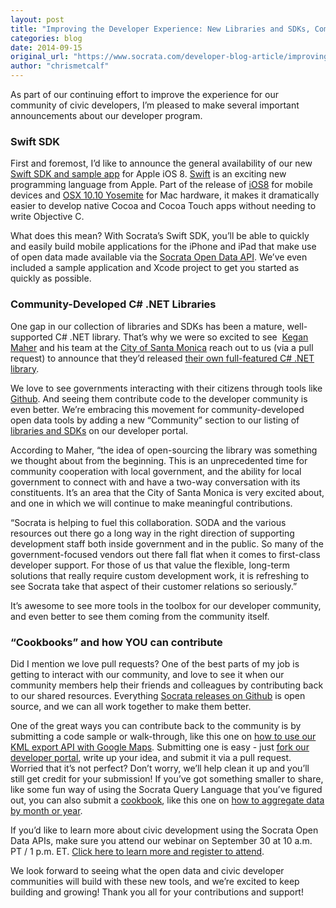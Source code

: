 ```yaml
---
layout: post
title: "Improving the Developer Experience: New Libraries and SDKs, Community Contributions, and More"
categories: blog
date: 2014-09-15
original_url: "https://www.socrata.com/developer-blog-article/improving-developer-experience-new-libraries-sdks-community-contributions/"
author: "chrismetcalf"
---
```


<p>As part of our continuing effort to improve the experience for our community of civic developers, I’m pleased to make several important announcements about our developer program.</p>
<h3>Swift SDK</h3>
<p>First and foremost, I’d like to announce the general availability of our new <a href="http://socrata.github.io/soda-swift/" target="_blank">Swift SDK and sample app</a> for Apple iOS 8. <a href="https://developer.apple.com/swift/" target="_blank">Swift</a> is an exciting new programming language from Apple. Part of the release of <a href="https://www.apple.com/ios/ios8/" target="_blank">iOS8</a> for mobile devices and <a href="https://www.apple.com/osx/preview/">OSX 10.10 Yosemite</a> for Mac hardware, it makes it dramatically easier to develop native Cocoa and Cocoa Touch apps without needing to write Objective C.</p>
<p>What does this mean? With Socrata’s Swift SDK, you’ll be able to quickly and easily build mobile applications for the iPhone and iPad that make use of open data made available via the <a href="http://dev.socrata.com" target="_blank">Socrata Open Data API</a>. We’ve even included a sample application and Xcode project to get you started as quickly as possible.</p>
<h3>Community-Developed C# .NET Libraries</h3>
<p>One gap in our collection of libraries and SDKs has been a mature, well-supported C# .NET library. That’s why we were so excited to see  <a href="https://github.com/thekaveman" target="_blank">Kegan Maher</a> and his team at the <a href="http://www.smgov.net/" target="_blank">City of Santa Monica</a> reach out to us (via a pull request) to announce that they’d released <a href="https://github.com/CityofSantaMonica/SODA.NET" target="_blank">their own full-featured C# .NET library</a>.</p>
<p>We love to see governments interacting with their citizens through tools like <a href="http://www.github.com" target="_blank">Github</a>. And seeing them contribute code to the developer community is even better. We’re embracing this movement for community-developed open data tools by adding a new “Community” section to our listing of <a href="http://dev.socrata.com/libraries/" target="_blank">libraries and SDKs</a> on our developer portal.</p>
<p>According to Maher, “the idea of open-sourcing the library was something we thought about from the beginning. This is an unprecedented time for community cooperation with local government, and the ability for local government to connect with and have a two-way conversation with its constituents. It’s an area that the City of Santa Monica is very excited about, and one in which we will continue to make meaningful contributions.</p>
<p>“Socrata is helping to fuel this collaboration. SODA and the various resources out there go a long way in the right direction of supporting development staff both inside government and in the public. So many of the government-focused vendors out there fall flat when it comes to first-class developer support. For those of us that value the flexible, long-term solutions that really require custom development work, it is refreshing to see Socrata take that aspect of their customer relations so seriously.”</p>
<p>It’s awesome to see more tools in the toolbox for our developer community, and even better to see them coming from the community itself.</p>
<h3>“Cookbooks” and how YOU can contribute</h3>
<p>Did I mention we love pull requests? One of the best parts of my job is getting to interact with our community, and love to see it when our community members help their friends and colleagues by contributing back to our shared resources. Everything <a href="http://github.com/socrata/" target="_blank">Socrata releases on Github</a> is open source, and we can all work together to make them better.</p>
<p>One of the great ways you can contribute back to the community is by submitting a code sample or walk-through, like this one on <a href="http://dev.socrata.com/consumers/examples/google-kml.html" target="_blank">how to use our KML export API with Google Maps</a>. Submitting one is easy - just <a href="http://github.com/socrata/dev.socrata.com" target="_blank">fork our developer portal</a>, write up your idea, and submit it via a pull request. Worried that it’s not perfect? Don’t worry, we’ll help clean it up and you’ll still get credit for your submission! If you’ve got something smaller to share, like some fun way of using the Socrata Query Language that you’ve figured out, you can also submit a <a href="http://dev.socrata.com/consumers/cookbooks/" target="_blank">cookbook</a>, like this one on <a href="http://dev.socrata.com/consumers/cookbooks/aggregating-by-month-day-or-year.html" target="_blank">how to aggregate data by month or year</a>.</p>
<p>If you’d like to learn more about civic development using the Socrata Open Data APIs, make sure you attend our webinar on September 30 at 10 a.m. PT / 1 p.m. ET. <a href="https://www4.gotomeeting.com/register/144990311?mkt_tok=3RkMMJWWfF9wsRojuKvPZKXonjHpfsX66%2B4kW7Hr08Yy0EZ5VunJEUWy3YIETtQ%2FcOedCQkZHblFnVQNS62mVakNrKEM" target="_blank">Click here to learn more and register to attend</a>.</p>
<p>We look forward to seeing what the open data and civic developer communities will build with these new tools, and we’re excited to keep building and growing! Thank you all for your contributions and support!</p>
